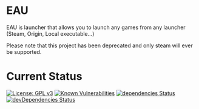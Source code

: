 # EAU
EAU is launcher that allows you to launch any games from any launcher (Steam, Origin, Local executable...)

Please note that this project has been deprecated and only steam will ever be supported.
# Current Status

[![License: GPL v3](https://img.shields.io/badge/License-GPLv3-blue.svg)](https://www.gnu.org/licenses/gpl-3.0)
[![Known Vulnerabilities](https://snyk.io/test/github/AnonymusRaccoon/EAU/badge.svg)](https://snyk.io/test/github/AnonymusRaccoon/EAU)
[![dependencies Status](https://david-dm.org/AnonymusRaccoon/EAU/status.svg)](https://david-dm.org/AnonymusRaccoon/EAU)
[![devDependencies Status](https://david-dm.org/AnonymusRaccoon/EAU/dev-status.svg)](https://david-dm.org/AnonymusRaccoon/EAU?type=dev)
